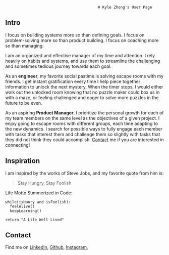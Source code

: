                                              # Kyle Zhong's User Page
                                         
## Intro

I focus on building systems more so than defining goals. I focus on problem-solving more so than product building. I focus on coaching more so than managing.

I am an organized and effective manager of my time and attention. I rely heavily on habits and systems, and use them to streamline the challenging and sometimes tedious journey towards each goal.

As an **engineer**, my favorite social pastime is solving escape rooms with my friends. I get instant gratification every time I help piece together information to unlock the next mystery. When the timer stops, I would either walk out the unlocked room knowing that no puzzle maker could box us in with a maze, or feeling challenged and eager to solve more puzzles in the future to be even.

As an aspiring **Product Manager**, I prioritize the personal growth for each of my team members on the same level as the objectives of a given project. I enjoy going to escape rooms with different groups, each time adapting to the new dynamics. I search for possible ways to fully engage each member with tasks that interest them and challenge them so slightly with tasks that they did not think they could accomplish. [Contact]("https://github.com/kylenzhong/CSE110-Pages-/blob/vscode-UI/index.md#contact") me if you are interested in connecting!

## Inspiration
I am inspired by the works of Steve Jobs, and my favorite quote from him is:
>Stay Hungry, Stay Foolish

Life Motto Summerized in Code:
```
while(isHunry and isFoolish):
  feelAlive()
  keepLearning()

return "A Life Well Lived"
```

## Contact
Find me on [Linkedin]("linkedin.com/in/kylenzhong"), [Github](github.com/kylenzhong), [Instagram](instagram.com/kaywhyzee/),



